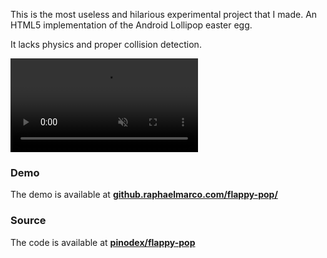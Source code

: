 This is the most useless and hilarious experimental project that I made. An HTML5 implementation of the Android Lollipop easter egg.

It lacks physics and proper collision detection.

<Browser>
  <video src="/assets/videos/labs/flappy-pop-demo.mp4" muted autoplay controls loop></video>
</Browser>

### Demo

The demo is available at **[github.raphaelmarco.com/flappy-pop/](http://github.raphaelmarco.com/flappy-pop/)**

### Source

The code is available at **[pinodex/flappy-pop](https://github.com/pinodex/flappy-pop)**
